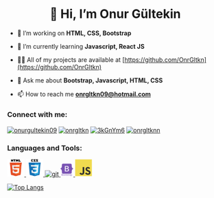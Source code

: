  <h1 align="center"> 👋 Hi, I’m Onur Gültekin </h1>
 
- 🔭 I’m working on <strong> HTML, CSS, Bootstrap </strong>
 
- 🌱 I’m currently learning <strong> Javascript, React JS </strong>

- 👨‍💻 All of my projects are available at [https://github.com/OnrGltkn](https://github.com/OnrGltkn)

- 💬 Ask me about **Bootstrap, Javascript, HTML, CSS**

- 📫 How to reach me **onrgltkn09@hotmail.com**

<h3 align="left">Connect with me:</h3>
<p align="left">
<a href="https://www.linkedin.com/in/onurgultekin09/" target="blank" rel=”noopener”><img align="center" src="https://velanovascular.com/wp-content/uploads/2020/06/LinkedIn.png" alt="onurgultekin09" height="30" width="30" /></a>
<a href="https://www.hackerrank.com/onrgltkn09 target="_blank"><img align="center" src="https://raw.githubusercontent.com/rahuldkjain/github-profile-readme-generator/master/src/images/icons/Social/hackerrank.svg" alt="onrgltkn" height="30" width="40" /></a>
<a href="https://discord.com/users/OnrGltkn#7498" target="blank" rel=”noopener”><img align="center" src="https://seeklogo.com/images/D/discord-logo-134E148657-seeklogo.com.png" alt="3kGnYm6" height="30" width="26" /></a>
<a href="https://www.instagram.com/onrgltknn/" target="blank" rel=”noopener”><img align="center" src="https://upload.wikimedia.org/wikipedia/commons/thumb/e/e7/Instagram_logo_2016.svg/1200px-Instagram_logo_2016.svg.png" alt="onrgltknn" height="30" width="30" /></a>


<h3 align="left">Languages and Tools:</h3>
<p align="left">  
<a href="https://www.w3.org/html/" target="_blank" rel="noreferrer"> <img src="https://raw.githubusercontent.com/devicons/devicon/master/icons/html5/html5-original-wordmark.svg" alt="html5" width="40" height="40"/> </a>   
<a href="https://www.w3schools.com/css/" target="_blank" rel="noreferrer"> <img src="https://raw.githubusercontent.com/devicons/devicon/master/icons/css3/css3-original-wordmark.svg" alt="css3" width="40" height="40"/> </a> 
<a href="https://git-scm.com/" target="_blank" rel="noreferrer"> <img src="https://www.vectorlogo.zone/logos/git-scm/git-scm-icon.svg" alt="git" width="40" height="40"/> </a> 
<a href="https://getbootstrap.com" target="_blank" rel=”noopener”> <img src="https://raw.githubusercontent.com/devicons/devicon/master/icons/bootstrap/bootstrap-plain-wordmark.svg" alt="bootstrap" width="30" height="30"/> </a>
<a href="https://developer.mozilla.org/en-US/docs/Web/JavaScript" target="_blank" rel="noreferrer"> <img src="https://raw.githubusercontent.com/devicons/devicon/master/icons/javascript/javascript-original.svg" alt="javascript" width="40" height="40"/> </a> 
</p>

[![Top Langs](https://github-readme-stats.vercel.app/api/top-langs/?username=OnrGltkn)](https://github.com/anuraghazra/github-readme-stats)


